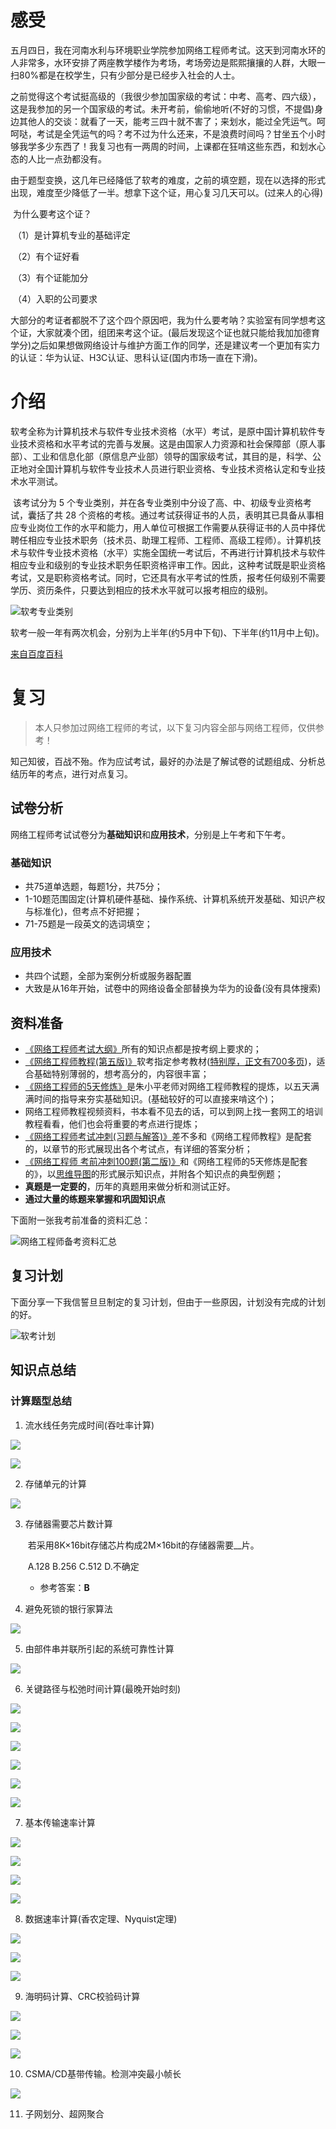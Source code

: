 # 感受 #

​        五月四日，我在河南水利与环境职业学院参加网络工程师考试。这天到河南水环的人非常多，水环安排了两座教学楼作为考场，考场旁边是熙熙攘攘的人群，大眼一扫80%都是在校学生，只有少部分是已经步入社会的人士。

​        之前觉得这个考试挺高级的（我很少参加国家级的考试：中考、高考、四六级），这是我参加的另一个国家级的考试。未开考前，偷偷地听(不好的习惯，不提倡)身边其他人的交谈：就看了一天，能考三四十就不害了；来划水，能过全凭运气。呵呵哒，考试是全凭运气的吗？考不过为什么还来，不是浪费时间吗？甘坐五个小时够我学多少东西了！我复习也有一两周的时间，上课都在狂啃这些东西，和划水心态的人比一点劲都没有。

​		由于题型变换，这几年已经降低了软考的难度，之前的填空题，现在以选择的形式出现，难度至少降低了一半。想拿下这个证，用心复习几天可以。(过来人的心得)

​       为什么要考这个证？

​		（1）是计算机专业的基础评定

​		（2）有个证好看

​		（3）有个证能加分

​		（4）入职的公司要求

​		大部分的考证者都脱不了这个四个原因吧，我为什么要考呐？实验室有同学想考这个证，大家就凑个团，组团来考这个证。(最后发现这个证也就只能给我加加德育学分)之后如果想做网络设计与维护方面工作的同学，还是建议考一个更加有实力的认证：华为认证、H3C认证、思科认证(国内市场一直在下滑)。

# 介绍 #

​		软考全称为计算机技术与软件专业技术资格（水平）考试，是原中国计算机软件专业技术资格和水平考试的完善与发展。这是由国家人力资源和社会保障部（原人事部）、工业和信息化部（原信息产业部）领导的国家级考试，其目的是，科学、公正地对全国计算机与软件专业技术人员进行职业资格、专业技术资格认定和专业技术水平测试。

​		该考试分为 5 个专业类别，并在各专业类别中分设了高、中、初级专业资格考试，囊括了共 28 个资格的考核。通过考试获得证书的人员，表明其已具备从事相应专业岗位工作的水平和能力，用人单位可根据工作需要从获得证书的人员中择优聘任相应专业技术职务（技术员、助理工程师、工程师、高级工程师）。计算机技术与软件专业技术资格（水平）实施全国统一考试后，不再进行计算机技术与软件相应专业和级别的专业技术职务任职资格评审工作。因此，这种考试既是职业资格考试，又是职称资格考试。同时，它还具有水平考试的性质，报考任何级别不需要学历、资历条件，只要达到相应的技术水平就可以报考相应的级别。

![软考专业类别](../../MarkdownImgs\网络工程师\网络工程师(软考)心得\软考专业类别.png)

​		软考一般一年有两次机会，分别为上半年(约5月中下旬)、下半年(约11月中上旬)。

[来自百度百科](https://baike.baidu.com/item/计算机技术与软件专业技术资格%EF%BC%88水平%EF%BC%89考试/233711?fromtitle=%E8%BD%AF%E8%80%83&fromid=791509&fr=aladdin)

# 复习

> 本人只参加过网络工程师的考试，以下复习内容全部与网络工程师，仅供参考！

​		知己知彼，百战不殆。作为应试考试，最好的办法是了解试卷的试题组成、分析总结历年的考点，进行对点复习。

## 试卷分析 ##

网络工程师考试试卷分为**基础知识**和**应用技术**，分别是上午考和下午考。

### 基础知识 ###

- 共75道单选题，每题1分，共75分；
- 1-10题范围固定(计算机硬件基础、操作系统、计算机系统开发基础、知识产权与标准化)，但考点不好把握；
- 71-75题是一段英文的选词填空；

### 应用技术

- 共四个试题，全部为案例分析或服务器配置
- 大致是从16年开始，试卷中的网络设备全部替换为华为的设备(没有具体搜索)

## 资料准备

- [《网络工程师考试大纲》](<https://blog.csdn.net/qq_38768365/article/details/90734091>)所有的知识点都是按考纲上要求的；
- [《网络工程师教程(第五版)》](https://item.jd.com/27627152062.html)软考指定参考教材([特别厚，正文有700多页](<https://blog.csdn.net/qq_38768365/article/details/95790046>))，适合基础特别薄弱的，想考高分的，内容很丰富；
- [《网络工程师的5天修炼》](https://item.jd.com/12330006.html)是朱小平老师对网络工程师教程的提炼，以五天满满时间的指导来夯实基础知识。(基础较好的可以直接来啃这个)；
- 网络工程师教程视频资料，书本看不见去的话，可以到网上找一套网工的培训教程看看，他们也会将重要的考点进行提炼；
- [《网络工程师考试冲刺(习题与解答)》](https://item.jd.com/11301556.html)差不多和《网络工程师教程》是配套的，以章节的形式展现出各个考试点，有详细的答案分析；
- [《网络工程师 考前冲刺100题(第二版)》](https://item.jd.com/12041773.html)和《网络工程师的5天修炼是配套的》，以[思维导图](<https://blog.csdn.net/qq_38768365/article/details/95789660>)的形式展示知识点，并附各个知识点的典型例题；
- **真题是一定要的**，历年的真题用来做分析和测试正好。
- **通过大量的练题来掌握和巩固知识点**

下面附一张我考前准备的资料汇总：

![网络工程师备考资料汇总](../../MarkdownImgs\网络工程师\网络工程师(软考)心得\网络工程师备考资料汇总.png)



## 复习计划

下面分享一下我信誓旦旦制定的复习计划，但由于一些原因，计划没有完成的计划的好。

![软考计划](../../MarkdownImgs\网络工程师\网络工程师(软考)心得\软考计划.png)

## 知识点总结

### 计算题型总结

1. 流水线任务完成时间(吞吐率计算)

![](../../MarkdownImgs\网络工程师\网络工程师(软考)心得\1.1.1.png)

![](../../MarkdownImgs\网络工程师\网络工程师(软考)心得\1.1.2.png)

2. 存储单元的计算

![](../../MarkdownImgs\网络工程师\网络工程师(软考)心得\2.1.png)

3. 存储器需要芯片数计算

   ​	若采用8K×16bit存储芯片构成2M×16bit的存储器需要__片。

   ​		A.128					B.256				C.512				D.不确定

   - 参考答案：**B**

4. 避免死锁的银行家算法

![](../../MarkdownImgs\网络工程师\网络工程师(软考)心得\4.1.png)

5. 由部件串并联所引起的系统可靠性计算

![](../../MarkdownImgs\网络工程师\网络工程师(软考)心得\5.1.png)

6. 关键路径与松弛时间计算(最晚开始时刻)

![](../../MarkdownImgs\网络工程师\网络工程师(软考)心得\6.1.png)

![](../../MarkdownImgs\网络工程师\网络工程师(软考)心得\6.2.1.png)

![](../../MarkdownImgs\网络工程师\网络工程师(软考)心得\6.2.2.png)

![](../../MarkdownImgs\网络工程师\网络工程师(软考)心得\6.3.png)

![](../../MarkdownImgs\网络工程师\网络工程师(软考)心得\6.4.1.png)

![](../../MarkdownImgs\网络工程师\网络工程师(软考)心得\6.4.2.png)

7. 基本传输速率计算

![](../../MarkdownImgs\网络工程师\网络工程师(软考)心得\7.1.1.png)

![](../../MarkdownImgs\网络工程师\网络工程师(软考)心得\7.1.2.png)

![](../../MarkdownImgs\网络工程师\网络工程师(软考)心得\7.2.png)

![](../../MarkdownImgs\网络工程师\网络工程师(软考)心得\7.3.png)

8. 数据速率计算(香农定理、Nyquist定理)

![](../../MarkdownImgs\网络工程师\网络工程师(软考)心得\8.1.1.png)

![](../../MarkdownImgs\网络工程师\网络工程师(软考)心得\8.1.2.png)

![](../../MarkdownImgs\网络工程师\网络工程师(软考)心得\8.2.png)

9. 海明码计算、CRC校验码计算

![](../../MarkdownImgs\网络工程师\网络工程师(软考)心得\9.1.1.png)

![](../../MarkdownImgs\网络工程师\网络工程师(软考)心得\9.1.2.png)

![](../../MarkdownImgs\网络工程师\网络工程师(软考)心得\9.2.png)

10. CSMA/CD基带传输。检测冲突最小帧长

![](../../MarkdownImgs\网络工程师\网络工程师(软考)心得\10.1.png)

11. 子网划分、超网聚合